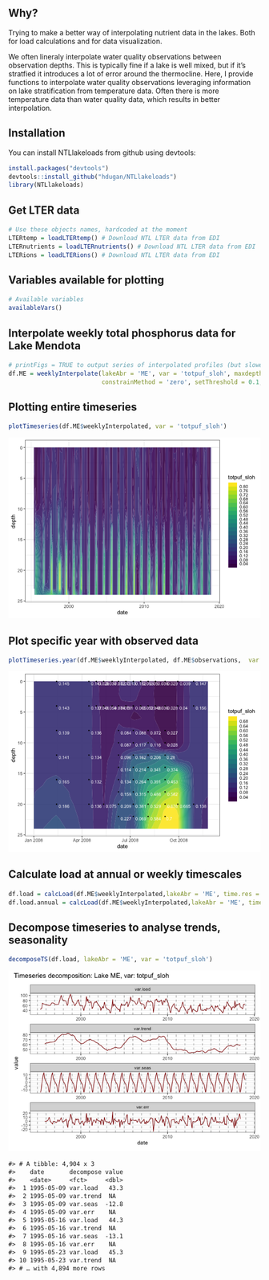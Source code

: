 
<!-- README.md is generated from README.Rmd. Please edit that file -->

## Why?

Trying to make a better way of interpolating nutrient data in the lakes.
Both for load calculations and for data visualization.

We often lineraly interpolate water quality observations between
observation depths. This is typically fine if a lake is well mixed, but
if it’s stratfied it introduces a lot of error around the thermocline.
Here, I provide functions to interpolate water quality observations
leveraging information on lake stratification from temperature data.
Often there is more temperature data than water quality data, which
results in better interpolation.

## Installation

You can install NTLlakeloads from github using devtools:

``` r
install.packages("devtools")
devtools::install_github("hdugan/NTLlakeloads")
library(NTLlakeloads)
```

## Get LTER data

``` r
# Use these objects names, hardcoded at the moment
LTERtemp = loadLTERtemp() # Download NTL LTER data from EDI
LTERnutrients = loadLTERnutrients() # Download NTL LTER data from EDI
LTERions = loadLTERions() # Download NTL LTER data from EDI
```

## Variables available for plotting

``` r
# Available variables
availableVars()
```

## Interpolate weekly total phosphorus data for Lake Mendota

``` r
# printFigs = TRUE to output series of interpolated profiles (but slower)
df.ME = weeklyInterpolate(lakeAbr = 'ME', var = 'totpuf_sloh', maxdepth = 24, 
                          constrainMethod = 'zero', setThreshold = 0.1, printFigs = F)
```

## Plotting entire timeseries

``` r
plotTimeseries(df.ME$weeklyInterpolated, var = 'totpuf_sloh')
```

![](man/figures/README-unnamed-chunk-4-1.png)<!-- -->

## Plot specific year with observed data

``` r
plotTimeseries.year(df.ME$weeklyInterpolated, df.ME$observations,  var = 'totpuf_sloh', chooseYear = 2008)
```

![](man/figures/README-unnamed-chunk-5-1.png)<!-- -->

## Calculate load at annual or weekly timescales

``` r
df.load = calcLoad(df.ME$weeklyInterpolated,lakeAbr = 'ME', time.res = 'weekly')
df.load.annual = calcLoad(df.ME$weeklyInterpolated,lakeAbr = 'ME', time.res = 'annual')
```

## Decompose timeseries to analyse trends, seasonality

``` r
decomposeTS(df.load, lakeAbr = 'ME', var = 'totpuf_sloh')
```

![](man/figures/README-unnamed-chunk-7-1.png)<!-- -->

    #> # A tibble: 4,904 x 3
    #>    date       decompose value
    #>    <date>     <fct>     <dbl>
    #>  1 1995-05-09 var.load   43.3
    #>  2 1995-05-09 var.trend  NA  
    #>  3 1995-05-09 var.seas  -12.8
    #>  4 1995-05-09 var.err    NA  
    #>  5 1995-05-16 var.load   44.3
    #>  6 1995-05-16 var.trend  NA  
    #>  7 1995-05-16 var.seas  -13.1
    #>  8 1995-05-16 var.err    NA  
    #>  9 1995-05-23 var.load   45.3
    #> 10 1995-05-23 var.trend  NA  
    #> # … with 4,894 more rows
